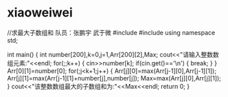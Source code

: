 # xiaoweiwei
//求最大子数组和 队员：张鹏宇 武于微
#include<iostream>
#include<cmath>
using namespace std;

int main()
{
    int number[200],k=0,j=1,Arr[200][2],Max;
    cout<<"请输入整数数组元素:"<<endl;
    for(;;k++)
    {
        cin>>number[k];
        if(cin.get()=='\n')
        {
            break;
        }
    }
    Arr[0][1]=number[0];
    for(;j<k+1;j++)
    {
        Arr[j][0]=max(Arr[j-1][0],Arr[j-1][1]);
        Arr[j][1]=max(Arr[j-1][1]+number[j],number[j]);
        Max=max(Arr[j][0],Arr[j][1]);
    }
    cout<<"该整数数组最大的子数组和为:"<<Max<<endl;
    return 0;
}
